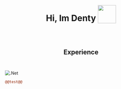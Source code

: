 <h1 align="center">
Hi, Im Denty 
  <sub><img src="https://cdn3.emoji.gg/emojis/8807-sao-alicesip.png" height="60" width="60"></sub>
  </h1>
<br/>
<br>
<h2 align="center">Experience</h2>

<br>

<p align="center">
  
  ![.Net](https://img.shields.io/badge/.NET-5C2D91?style=for-the-badge&logo=.net&logoColor=white)
</p>

```diff
@@test@@
```

